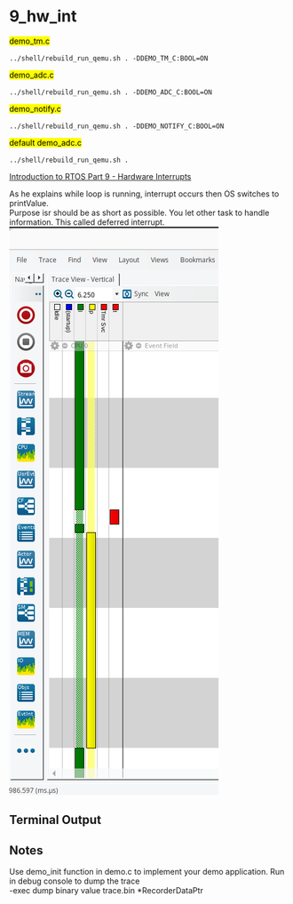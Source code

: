 # 9_hw_int

<mark>demo_tm.c</mark>  
```
../shell/rebuild_run_qemu.sh . -DDEMO_TM_C:BOOL=ON
```
<mark>demo_adc.c</mark>  
```
../shell/rebuild_run_qemu.sh . -DDEMO_ADC_C:BOOL=ON
```
<mark>demo_notify.c</mark>  
```
../shell/rebuild_run_qemu.sh . -DDEMO_NOTIFY_C:BOOL=ON
```
<mark>default demo_adc.c</mark>  
```
../shell/rebuild_run_qemu.sh .
```
  
[Introduction to RTOS Part 9 - Hardware Interrupts](https://www.youtube.com/watch?v=qsflCf6ahXU&list=PLEBQazB0HUyQ4hAPU1cJED6t3DU0h34bz&index=9)  
  
As he explains while loop is running, interrupt occurs then OS switches to printValue.  
Purpose isr should be as short as possible. You let other task to handle information. This called deferred interrupt.  
![adcTrace](./doc/adcTrace.png "adcTrace")

## Terminal Output

## Notes
Use demo_init function in demo.c to implement your demo application.
Run in debug console to dump the trace  
-exec dump binary value trace.bin *RecorderDataPtr